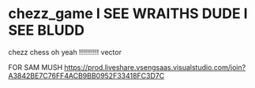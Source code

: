# chezz_game I SEE WRAITHS DUDE I SEE BLUDD
chezz chess
 oh yeah !!!!!!!!!! vector

FOR SAM MUSH
https://prod.liveshare.vsengsaas.visualstudio.com/join?A3842BE7C76FF4ACB9BB0952F33418FC3D7C  
